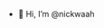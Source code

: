 - 👋 Hi, I’m @nickwaah


<!---
nickwaah/nickwaah is a ✨ special nickwaah✨ because its `README.md` (this file) appears on your GitHub profile.
You can click the Preview link to take a look at your changes.
--->

